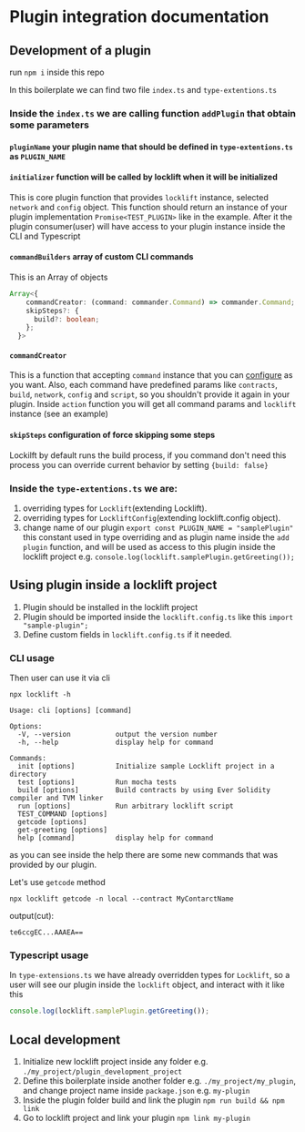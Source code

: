 # Plugin integration documentation


## Development of a plugin
run ```npm i``` inside this repo

In this boilerplate we can find two file `index.ts` and `type-extentions.ts`

### Inside the `index.ts` we are calling function `addPlugin` that obtain some parameters
#### `pluginName` your plugin name that should be defined in `type-extentions.ts` as `PLUGIN_NAME`
#### `initializer` function will be called by locklift when it will be initialized
This is core plugin function that provides `locklift` instance, selected `network` and `config` object.
This function should return an instance of your plugin implementation `Promise<TEST_PLUGIN>` like in the example.
After it the plugin consumer(user) will have access to your plugin instance inside the CLI and Typescript


#### `commandBuilders` array of custom CLI commands
This is an Array of objects
```typescript
Array<{
    commandCreator: (command: commander.Command) => commander.Command;
    skipSteps?: {
      build?: boolean;
    };
  }>
```
#### `commandCreator`
This is a function that accepting `command` instance that you can [configure](https://www.npmjs.com/package/commander#commands) as you want.
Also, each command have predefined params like `contracts`, `build`, `network`, `config` and `script`, so you shouldn't provide it again in your plugin.
Inside `action` function you will get all command params and `locklift` instance (see an example)
#### `skipSteps` configuration of force skipping some steps
Lockilft by default runs the build process, if you command don't need this process you can override current behavior by setting `{build: false}`

### Inside the `type-extentions.ts` we are:
1. overriding types for `Locklift`(extending Locklift).
2. overriding types for `LockliftConfig`(extending locklift.config object).
3. change name of our plugin `export const PLUGIN_NAME = "samplePlugin"` this constant used in type overriding and as plugin name inside the `add plugin` function,
and will be used as access to this plugin inside the locklift project e.g. `console.log(locklift.samplePlugin.getGreeting());`

## Using plugin inside a locklift project
1. Plugin should be installed in the locklift project
2. Plugin should be imported inside the `locklift.config.ts` like this `import "sample-plugin";`
3. Define custom fields in `locklift.config.ts` if it needed.

### CLI usage
Then user can use it via cli 
```shell
npx locklift -h
```
```shell
Usage: cli [options] [command]

Options:
  -V, --version           output the version number
  -h, --help              display help for command

Commands:
  init [options]          Initialize sample Locklift project in a directory
  test [options]          Run mocha tests
  build [options]         Build contracts by using Ever Solidity compiler and TVM linker
  run [options]           Run arbitrary locklift script
  TEST_COMMAND [options]
  getcode [options]
  get-greeting [options]
  help [command]          display help for command
```
as you can see inside the help there are some new commands that was provided by our plugin.

Let's use `getcode` method
```shell
npx locklift getcode -n local --contract MyContarctName
```
output(cut):
```shell
te6ccgEC...AAAEA==
```
### Typescript usage
In `type-extensions.ts` we have already overridden types for `Locklift`, so a user will see our plugin inside the `locklift` object, and interact with it like this
```typescript
console.log(locklift.samplePlugin.getGreeting());
```

## Local development
1. Initialize new locklift project inside any folder e.g. `./my_project/plugin_development_project`
2. Define this boilerplate inside another folder e.g. `./my_project/my_plugin`, and change project name inside `package.json` e.g. `my-plugin`
3. Inside the plugin folder build and link the plugin `npm run build && npm link`
4. Go to locklift project and link your plugin `npm link my-plugin`


